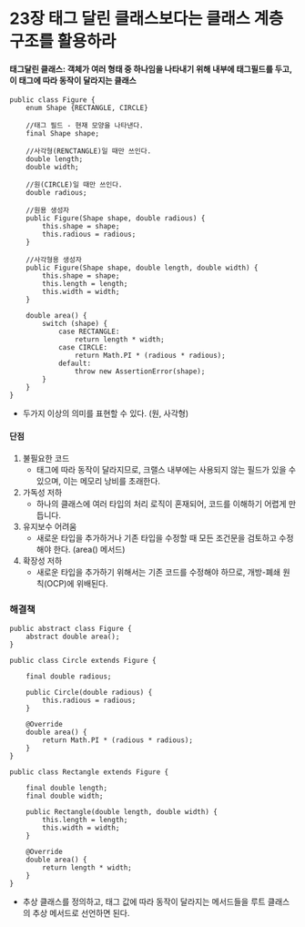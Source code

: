 # 23장 태그 달린 클래스보다는 클래스 계층구조를 활용하라
#### 태그달린 클래스: 객체가 여러 형태 중 하나임을 나타내기 위해 내부에 태그필드를 두고, 이 태그에 따라 동작이 달라지는 클래스

```
public class Figure {
    enum Shape {RECTANGLE, CIRCLE}

    //태그 필드 - 현재 모양을 나타낸다.
    final Shape shape;

    //사각형(RENCTANGLE)일 때만 쓰인다.
    double length;
    double width;

    //원(CIRCLE)일 때만 쓰인다.
    double radious;

    //원용 생성자
    public Figure(Shape shape, double radious) {
        this.shape = shape;
        this.radious = radious;
    }

    //사각형용 생성자
    public Figure(Shape shape, double length, double width) {
        this.shape = shape;
        this.length = length;
        this.width = width;
    }

    double area() {
        switch (shape) {
            case RECTANGLE:
                return length * width;
            case CIRCLE:
                return Math.PI * (radious * radious);
            default:
                throw new AssertionError(shape);
        }
    }
}
```
* 두가지 이상의 의미를 표현할 수 있다. (원, 사각형)
#### 단점
1. 불필요한 코드
    * 태그에 따라 동작이 달라지므로, 크랠스 내부에는 사용되지 않는 필드가 있을 수 있으며, 이는 메모리 낭비를 초래한다.
2. 가독성 저하
    * 하나의 클래스에 여러 타입의 처리 로직이 혼재되어, 코드를 이해하기 어렵게 만듭니다.
3. 유지보수 어려움
    * 새로운 타입을 추가하거나 기존 타입을 수정할 때 모든 조건문을 검토하고 수정해야 한다. (area() 메서드)
4. 확장성 저하
    * 새로운 타입을 추가하기 위해서는 기존 코드를 수정해야 하므로, 개방-폐쇄 원칙(OCP)에 위배된다.
   
### 해결책
```
public abstract class Figure {
    abstract double area();
}

public class Circle extends Figure {

    final double radious;

    public Circle(double radious) {
        this.radious = radious;
    }

    @Override
    double area() {
        return Math.PI * (radious * radious);
    }
}

public class Rectangle extends Figure {

    final double length;
    final double width;

    public Rectangle(double length, double width) {
        this.length = length;
        this.width = width;
    }

    @Override
    double area() {
        return length * width;
    }
}
```
* 추상 클래스를 정의하고, 태그 값에 따라 동작이 달라지는 메서드들을 루트 클래스의 추상 메서드로 선언하면 된다. 